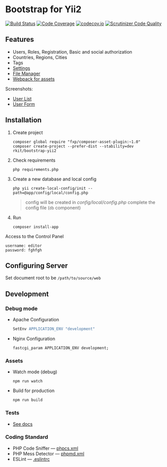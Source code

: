 # Bootstrap for Yii2

[![Build Status](https://travis-ci.org/rkit/bootstrap-yii2.svg?branch=master)](https://travis-ci.org/rkit/bootstrap-yii2)
[![Code Coverage](https://scrutinizer-ci.com/g/rkit/bootstrap-yii2/badges/coverage.png?b=master)](https://scrutinizer-ci.com/g/rkit/bootstrap-yii2/?branch=master)
[![codecov.io](http://codecov.io/github/rkit/bootstrap-yii2/coverage.svg?branch=master)](http://codecov.io/github/rkit/bootstrap-yii2?branch=master)
[![Scrutinizer Code Quality](https://scrutinizer-ci.com/g/rkit/bootstrap-yii2/badges/quality-score.png?b=master)](https://scrutinizer-ci.com/g/rkit/bootstrap-yii2/?branch=master)

## Features

- Users, Roles, Registration, Basic and social authorization
- Countries, Regions, Cities
- Tags
- [Settings](https://github.com/rkit/settings-yii2)
- [File Manager](https://github.com/rkit/filemanager-yii2)
- [Webpack for assets](https://webpack.github.io/)

Screenshots:
- [User List](https://cloud.githubusercontent.com/assets/4242765/5601755/2d9aad0c-9341-11e4-8ee2-ab5e02f90314.png)
- [User Form](https://cloud.githubusercontent.com/assets/4242765/5601756/2fb0cdb0-9341-11e4-8d25-6aca3bc9baf8.png)

## Installation

1. Create project
   ```
   composer global require "fxp/composer-asset-plugin:~1.0"
   composer create-project --prefer-dist --stability=dev rkit/bootstrap-yii2
   ```

2. Check requirements
   ```
   php requirements.php
   ```

3. Create a new database and local config
   ```
   php yii create-local-config/init --path=@app/config/local/config.php
   ```
   > config will be created in *config/local/config.php*
   > complete the config file (`db` component)

4. Run
   ```
   composer install-app
   ```

Access to the Control Panel
```
username: editor  
password: fghfgh
```

## Configuring Server

Set document root to be `/path/to/source/web`

## Development

### Debug mode

- Apache Configuration
  ```apache
  SetEnv APPLICATION_ENV "development"
  ```

- Nginx Configuration
  ```nginx
  fastcgi_param APPLICATION_ENV development;
  ```

### Assets

- Watch mode (debug)
  ```
  npm run watch
  ```

- Build for production
  ```
  npm run build
  ```

### Tests

- [See docs](/tests/#tests)

### Coding Standard

- PHP Code Sniffer — [phpcs.xml](./phpcs.xml)
- PHP Mess Detector — [phpmd.xml](./phpmd.xml)
- ESLint — [.eslintrc](./.eslintrc)
